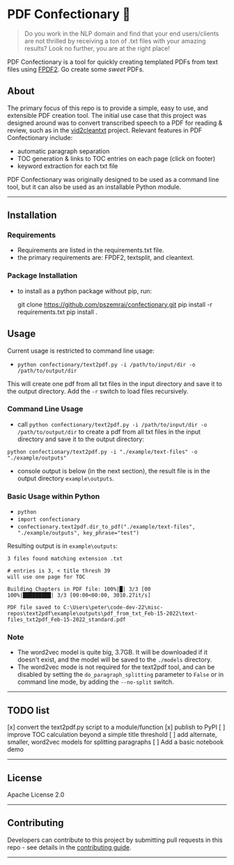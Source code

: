 # PDF Confectionary :cupcake:

> Do you work in the NLP domain and find that your end users/clients are not thrilled by receiving a ton of .txt files with your amazing results? Look no further, you are at the right place!

PDF Confectionary is a tool for quickly creating templated PDFs from text files using [FPDF2](https://pyfpdf.github.io/fpdf2/index.html). Go create some *sweet* PDFs.

## About

The primary focus of this repo is to provide a simple, easy to use, and extensible PDF creation tool. The initial use case that this project was designed around was to convert transcribed speech to a PDF for reading & review, such as in the [vid2cleantxt](https://github.com/pszemraj/vid2cleantxt) project. Relevant features in PDF Confectionary include:

- automatic paragraph separation
- TOC generation & links to TOC entries on each page (click on footer)
- keyword extraction for each txt file

PDF Confectionary was originally designed to be used as a command line tool, but it can also be used as an installable Python module.

---

## Installation

### Requirements

- Requirements are listed in the requirements.txt file.
- the primary requirements are: FPDF2, textsplit, and cleantext.

### Package Installation

- to install as a python package without pip, run:

    git clone <https://github.com/pszemraj/confectionary.git>
    pip install -r requirements.txt
    pip install .

## Usage

Current usage is restricted to command line usage:

- `python confectionary/text2pdf.py -i /path/to/input/dir -o /path/to/output/dir`

This will create one pdf from all txt files in the input directory and save it to the output directory. Add the `-r` switch to load files recursively.

### Command Line Usage

- call `python confectionary/text2pdf.py -i /path/to/input/dir -o /path/to/output/dir` to create a pdf from all txt files in the input directory and save it to the output directory:

`python confectionary/text2pdf.py -i "./example/text-files" -o "./example/outputs"`

- console output is below (in the next section), the result file is in the output directory `example\outputs`.

### Basic Usage within Python

- `python`
- `import confectionary`
- `confectionary.text2pdf.dir_to_pdf("./example/text-files", "./example/outputs", key_phrase="test")`

Resulting output is in `example\outputs`:

```
3 files found matching extension .txt

# entries is 3, < title thresh 39
will use one page for TOC

Building Chapters in PDF file: 100%|█| 3/3 [00
100%|█████████| 3/3 [00:00<00:00, 3010.27it/s]

PDF file saved to C:\Users\peter\code-dev-22\misc-repos\text2pdf\example\outputs\pdf_from_txt_Feb-15-2022\text-files_txt2pdf_Feb-15-2022_standard.pdf
```

### Note

- The word2vec model is quite big, 3.7GB. It will be downloaded if it doesn't exist, and the model will be saved to the `./models` directory.
- The word2vec mode is not required for the text2pdf tool, and can be disabled by setting the `do_paragraph_splitting` parameter to `False` or in command line mode, by adding the `--no-split` switch.

---

## TODO list

[x] convert the text2pdf.py script to a module/function
[x] publish to PyPI
[ ] improve TOC calculation beyond a simple title threshold
[ ] add alternate, smaller, word2vec models for splitting paragraphs
[ ] Add a basic notebook demo

---

## License

Apache License 2.0

---

## Contributing

Developers can contribute to this project by submitting pull requests in this repo - see details in the [contributing guide](CONTRIBUTING.md).

---
